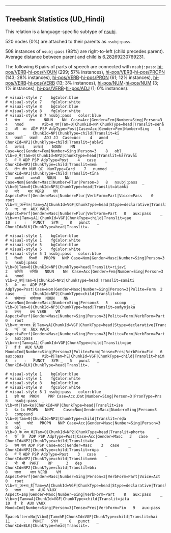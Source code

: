 

--------------------------------------------------------------------------------

## Treebank Statistics (UD_Hindi)

This relation is a language-specific subtype of [nsubj]().

520 nodes (0%) are attached to their parents as `nsubj:pass`.

508 instances of `nsubj:pass` (98%) are right-to-left (child precedes parent).
Average distance between parent and child is 6.28269230769231.

The following 6 pairs of parts of speech are connected with `nsubj:pass`: [hi-pos/VERB]()-[hi-pos/NOUN]() (299; 57% instances), [hi-pos/VERB]()-[hi-pos/PROPN]() (143; 28% instances), [hi-pos/VERB]()-[hi-pos/PRON]() (61; 12% instances), [hi-pos/VERB]()-[hi-pos/VERB]() (13; 3% instances), [hi-pos/NUM]()-[hi-pos/NUM]() (3; 1% instances), [hi-pos/VERB]()-[hi-pos/ADJ]() (1; 0% instances).


~~~ conllu
# visual-style 7	bgColor:blue
# visual-style 7	fgColor:white
# visual-style 8	bgColor:blue
# visual-style 8	fgColor:white
# visual-style 8 7 nsubj:pass	color:blue
1	सेना	सेना	NOUN	NN	Case=Acc|Gender=Fem|Number=Sing|Person=3	4	nmod	_	Vib=0_का|Tam=0|ChunkId=NP|ChunkType=head|Translit=senā
2	की	का	ADP	PSP	AdpType=Post|Case=Acc|Gender=Fem|Number=Sing	1	case	_	ChunkId=NP|ChunkType=child|Translit=kī
3	जबावी	जबावी	ADJ	JJ	Case=Acc	4	amod	_	ChunkId=NP2|ChunkType=child|Translit=jabāvī
4	कार्रवाई	कार्रवाई	NOUN	NN	Case=Acc|Gender=Fem|Number=Sing|Person=3	8	obl	_	Vib=0_में|Tam=0|ChunkId=NP2|ChunkType=head|Translit=kārravāī
5	में	में	ADP	PSP	AdpType=Post	4	case	_	ChunkId=NP2|ChunkType=child|Translit=meṁ
6	तीन	तीन	NUM	QC	NumType=Card	7	nummod	_	ChunkId=NP3|ChunkType=child|Translit=tīna
7	आतंकी	आतंकी	NOUN	NN	Case=Nom|Gender=Masc|Number=Plur|Person=3	8	nsubj:pass	_	Vib=0|Tam=0|ChunkId=NP3|ChunkType=head|Translit=ātaṁkī
8	मारे	मार	VERB	VM	Aspect=Perf|Gender=Masc|Number=Plur|VerbForm=Part|Voice=Pass	0	root	_	Vib=या_जा+या१|Tam=yA|ChunkId=VGF|ChunkType=head|Stype=declarative|Translit=māre
9	गए	जा	AUX	VAUX	Aspect=Perf|Gender=Masc|Number=Plur|VerbForm=Part	8	aux:pass	_	Vib=या१|Tam=yA1|ChunkId=VGF|ChunkType=child|Translit=gae
10	।	।	PUNCT	SYM	_	8	punct	_	ChunkId=BLK|ChunkType=head|Translit=.

~~~


~~~ conllu
# visual-style 1	bgColor:blue
# visual-style 1	fgColor:white
# visual-style 5	bgColor:blue
# visual-style 5	fgColor:white
# visual-style 5 1 nsubj:pass	color:blue
1	रिजवी	रिजवी	PROPN	NNP	Case=Nom|Gender=Masc|Number=Sing|Person=3	5	nsubj:pass	_	Vib=0|Tam=0|ChunkId=NP|ChunkType=head|Translit=rijavī
2	समिति	समिति	NOUN	NN	Case=Acc|Gender=Fem|Number=Sing|Person=3	4	nmod	_	Vib=0_का|Tam=0|ChunkId=NP2|ChunkType=head|Translit=samiti
3	के	का	ADP	PSP	AdpType=Post|Case=Nom|Gender=Masc|Number=Sing|Person=3|Polite=Form	2	case	_	ChunkId=NP2|ChunkType=child|Translit=ke
4	संयोजक	संयोजक	NOUN	NN	Case=Nom|Gender=Masc|Number=Sing|Person=3	5	xcomp	_	Vib=0|Tam=0|ChunkId=NP3|ChunkType=head|Translit=saṁyojaka
5	बनाए	बना	VERB	VM	Aspect=Perf|Gender=Masc|Number=Sing|Person=3|Polite=Form|VerbForm=Part|Voice=Pass	0	root	_	Vib=या_जा+या१_है|Tam=yA|ChunkId=VGF|ChunkType=head|Stype=declarative|Translit=banāe
6	गए	जा	AUX	VAUX	Aspect=Perf|Gender=Masc|Number=Sing|Person=3|Polite=Form|VerbForm=Part	5	aux:pass	_	Vib=या१|Tam=yA1|ChunkId=VGF|ChunkType=child|Translit=gae
7	हैं	है	AUX	VAUX	Mood=Ind|Number=Sing|Person=3|Polite=Form|Tense=Pres|VerbForm=Fin	6	aux:pass	_	Vib=है|Tam=hE|ChunkId=VGF|ChunkType=child|Translit=haiṁ
8	।	।	PUNCT	SYM	_	5	punct	_	ChunkId=BLK|ChunkType=head|Translit=.

~~~


~~~ conllu
# visual-style 1	bgColor:blue
# visual-style 1	fgColor:white
# visual-style 8	bgColor:blue
# visual-style 8	fgColor:white
# visual-style 8 1 nsubj:pass	color:blue
1	इसे	यह	PRON	PRP	Case=Acc,Dat|Number=Sing|Person=3|PronType=Prs	8	nsubj:pass	_	Vib=को|Tam=ko|ChunkId=NP|ChunkType=head|Translit=ise
2	रेड	रेड	PROPN	NNPC	Case=Nom|Gender=Masc|Number=Sing|Person=3	3	compound	_	Vib=0|Tam=0|ChunkId=NP2|ChunkType=child|Translit=reḍa
3	फोर्ट	फोर्ट	PROPN	NNP	Case=Acc|Gender=Masc|Number=Sing|Person=3	8	obl	_	Vib=0_के_रूप_में|Tam=0|ChunkId=NP2|ChunkType=head|Translit=phorṭa
4	के	के	ADP	PSP	AdpType=Post|Case=Acc|Gender=Masc	3	case	_	ChunkId=NP2|ChunkType=child|Translit=ke
5	रूप	रूप	ADP	PSP	Case=Acc|Gender=Masc	3	case	_	ChunkId=NP2|ChunkType=child|Translit=rūpa
6	में	में	ADP	PSP	AdpType=Post	3	case	_	ChunkId=NP2|ChunkType=child|Translit=meṁ
7	भी	भी	PART	RP	_	3	dep	_	ChunkId=NP2|ChunkType=child|Translit=bhī
8	जाना	जान	VERB	VM	Aspect=Perf|Gender=Masc|Number=Sing|Person=3|VerbForm=Part|Voice=Act	0	root	_	Vib=या_जा+ता_है|Tam=yA|ChunkId=VGF|ChunkType=head|Stype=declarative|Translit=jānā
9	जाता	जा	AUX	VAUX	Aspect=Imp|Gender=Masc|Number=Sing|VerbForm=Part	8	aux:pass	_	Vib=ता|Tam=wA|ChunkId=VGF|ChunkType=child|Translit=jātā
10	है	है	AUX	VAUX	Mood=Ind|Number=Sing|Person=3|Tense=Pres|VerbForm=Fin	9	aux:pass	_	SpaceAfter=No|Vib=है|Tam=hE|ChunkId=VGF|ChunkType=child|Translit=hai
11	.	.	PUNCT	SYM	_	8	punct	_	ChunkId=BLK|ChunkType=head|Translit=.

~~~


